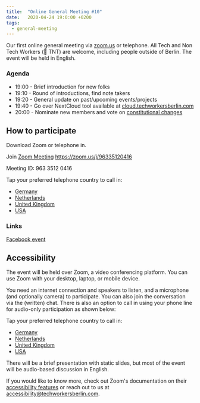```yaml
---
title:  "Online General Meeting #10"
date:   2020-04-24 19:0:00 +0200
tags:
  - general-meeting   
---
```




Our first online general meeting via [zoom.us](https://zoom.us/j/96335120416) or telephone.
All Tech and Non Tech Workers (🧨 TNT) are welcome, including people outside of Berlin. The event will be held in English.  

### Agenda

* 19:00 - Brief introduction for new folks
* 19:10 - Round of introductions, find note takers
* 19:20 - General update on past/upcoming events/projects
* 19:40 - Go over NextCloud tool available at [cloud.techworkersberlin.com](https://cloud.techworkersberlin.com)
* 20:00 - Nominate new members and vote on [constitutional changes](https://github.com/techworkersco/twc-site-berlin/pull/55)

## How to participate

Download Zoom or telephone in.

Join [Zoom Meeting](https://zoom.us/j/96335120416) https://zoom.us/j/96335120416

Meeting ID: 963 3512 0416

Tap your preferred telephone country to call in:
- <a href="tel:+496950502596,,96335120416#">Germany</a>
- <a href="tel:+31207947345,,96335120416#">Netherlands</a>
- <a href="tel:+442080806592,,96335120416#">United Kingdom</a>
- <a href="tel:+12532158782,,96335120416#">USA</a>

### Links

[Facebook event](https://www.facebook.com/events/218615042743261/)

## Accessibility

The event will be held over Zoom, a video conferencing platform. You can use Zoom with your desktop, laptop, or mobile device.

You need an internet connection and speakers to listen, and a microphone (and optionally camera) to participate. You can also join the conversation via the (written) chat. There is also an option to call in using your phone line for audio-only participation as shown below:

Tap your preferred telephone country to call in:
- <a href="tel:+496950502596,,96335120416#">Germany</a>
- <a href="tel:+31207947345,,96335120416#">Netherlands</a>
- <a href="tel:+442080806592,,96335120416#">United Kingdom</a>
- <a href="tel:+12532158782,,96335120416#">USA</a>

There will be a brief presentation with static slides, but most of the event will be audio-based discussion in English.

If you would like to know more, check out Zoom's documentation on their [accessibility features](https://zoom.us/accessibility) or reach out to us at accessibility@techworkersberlin.com.
